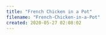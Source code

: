 ```yaml
---
title: "French Chicken in a Pot"
filename: "French-Chicken-in-a-Pot"
created: 2020-05-27 02:08:02
---
```

